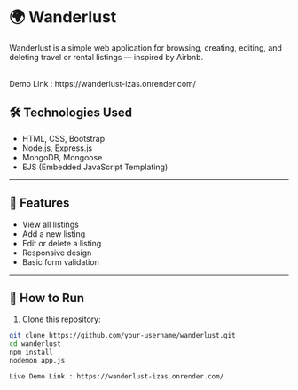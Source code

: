 # 🌍 Wanderlust

<p>Wanderlust is a simple web application for browsing, creating, editing, and deleting travel or rental listings — inspired by Airbnb.</p>
<br>
 Demo Link : https://wanderlust-izas.onrender.com/
 <br>

## 🛠️ Technologies Used

- HTML, CSS, Bootstrap
- Node.js, Express.js
- MongoDB, Mongoose
- EJS (Embedded JavaScript Templating)

---

## 📌 Features

- View all listings
- Add a new listing
- Edit or delete a listing
- Responsive design
- Basic form validation

---

## 🚀 How to Run

1. Clone this repository:
```bash
git clone https://github.com/your-username/wanderlust.git
cd wanderlust
npm install
nodemon app.js

Live Demo Link : https://wanderlust-izas.onrender.com/
